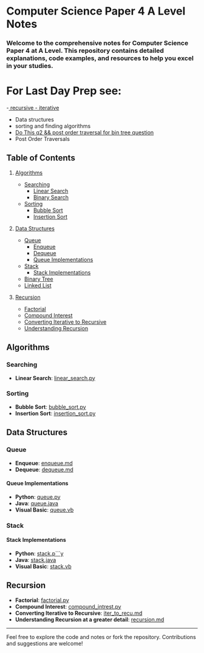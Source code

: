# Computer Science Paper 4 A Level Notes

###  Welcome to the comprehensive notes for Computer Science Paper 4 at A Level. This repository contains detailed explanations, code examples, and resources to help you excel in your studies.

# For Last Day Prep see:
-[ recursive - iterative](#papers/9618_w22_qp_42/main.py) 

- Data structures
- sorting and finding algorithms
- [Do This q2 && post order traversal for bin tree question](#papers/9618_w22_qp_43/main.py)
- Post Order Traversals 

## **Table of Contents**

1. [Algorithms](#algorithms)
   - [Searching](#searching)
     - [Linear Search](algorithms/searching/linear_search.py)
     - [Binary Search](algorithms/searching/bin_search.py)
   - [Sorting](#sorting)
     - [Bubble Sort](algorithms/sorting/bubble_sort.py)
     - [Insertion Sort](algorithms/sorting/insertion_sort.py)
2. [Data Structures](#data-structures)
   - [Queue](#queue)
     - [Enqueue](queue/enqueue.md)
     - [Dequeue](queue/dequeue.md)
     - [Queue Implementations](#queue-implementations)
   - [Stack](#stack)
     - [Stack Implementations](#stack-implementations)
   - [Binary Tree](/binary%20tree/)
   - [Linked List](/linked%20list/)

3. [Recursion](#recursion)
   - [Factorial](recursion/factorial.py)
   - [Compound Interest](recursion/compound_intrest.py)
   - [Converting Iterative to Recursive](recursion/iter_to_recu.md)
   - [Understanding Recursion](recursion/recursion.md)

## Algorithms

### Searching

- **Linear Search**: [linear_search.py](algorithms/searching/linear_search.py)

### Sorting

- **Bubble Sort**: [bubble_sort.py](algorithms/sorting/bubble_sort.py)
- **Insertion Sort**: [insertion_sort.py](algorithms/sorting/insertion_sort.py)

## Data Structures

### Queue

- **Enqueue**: [enqueue.md](queue/enqueue.md)
- **Dequeue**: [dequeue.md](queue/dequeue.md)

#### Queue Implementations

- **Python**: [queue.py](queue/queue.py)
- **Java**: [queue.java](queue/queue.java)
- **Visual Basic**: [queue.vb](queue/queue.vb)

### Stack

#### Stack Implementations

- **Python**: [stack.p```y](stack/stack.py)
- **Java**: [stack.java](stack/stack.java)
- **Visual Basic**: [stack.vb](stack/stack.vb)

## Recursion

- **Factorial**: [factorial.py](recursion/factorial.py)
- **Compound Interest**: [compound_intrest.py](recursion/compound_intrest.py)
- **Converting Iterative to Recursive**: [iter_to_recu.md](recursion/iter_to_recu.md)
- **Understanding Recursion at a greater detail**: [recursion.md](recursion/recursion.md)

---

Feel free to explore the code and notes or fork the repository. Contributions and suggestions are welcome!